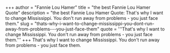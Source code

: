 +++
author = "Fannie Lou Hamer"
title = "the best Fannie Lou Hamer Quote"
description = "the best Fannie Lou Hamer Quote: That's why I want to change Mississippi. You don't run away from problems - you just face them."
slug = "thats-why-i-want-to-change-mississippi-you-dont-run-away-from-problems---you-just-face-them"
quote = '''That's why I want to change Mississippi. You don't run away from problems - you just face them.'''
+++
That's why I want to change Mississippi. You don't run away from problems - you just face them.
